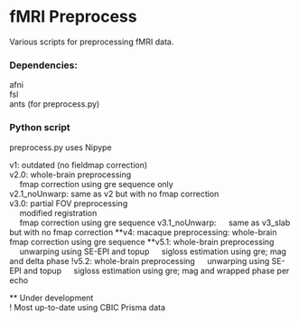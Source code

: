 # fMRI Preprocess

Various scripts for preprocessing fMRI data.

### Dependencies:
afni\
fsl\
ants (for preprocess.py)

### Python script
preprocess.py uses Nipype

v1: outdated (no fieldmap correction)  
v2.0: whole-brain preprocessing  
&emsp; fmap correction using gre sequence only  
v2.1_noUnwarp: same as v2 but with no fmap correction  
v3.0: partial FOV preprocessing  
&emsp; modified registration  
&emsp; fmap correction using gre sequence
v3.1_noUnwarp:
&emsp; same as v3_slab but with no fmap correction
**v4: macaque preprocessing: whole-brain
&emsp; fmap correction using gre sequence
**v5.1: whole-brain preprocessing  
&emsp; unwarping using SE-EPI and topup
&emsp; sigloss estimation using gre; mag and delta phase
!v5.2: whole-brain preprocessing
&emsp; unwarping using SE-EPI and topup
&emsp; sigloss estimation using gre; mag and wrapped phase per echo  

** Under development  
! Most up-to-date using CBIC Prisma data  

